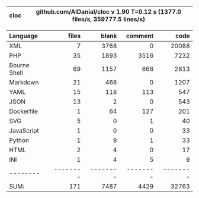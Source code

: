 
cloc|github.com/AlDanial/cloc v 1.90  T=0.12 s (1377.0 files/s, 359777.5 lines/s)
--- | ---

Language|files|blank|comment|code
:-------|-------:|-------:|-------:|-------:
XML|7|3768|0|20088
PHP|35|1893|3516|7232
Bourne Shell|69|1157|666|2813
Markdown|21|468|0|1207
YAML|15|118|113|547
JSON|13|2|0|543
Dockerfile|1|64|127|201
SVG|5|0|1|40
JavaScript|1|0|0|33
Python|1|9|1|33
HTML|2|4|0|17
INI|1|4|5|9
--------|--------|--------|--------|--------
SUM:|171|7487|4429|32763
